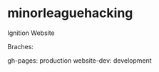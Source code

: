 minorleaguehacking
==================

Ignition Website

Braches:

gh-pages: production
website-dev: development

